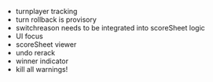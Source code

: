 - turnplayer tracking
- turn rollback is provisory
- switchreason needs to be integrated into scoreSheet logic
- UI focus
- scoreSheet viewer
- undo rerack
- winner indicator
- kill all warnings!